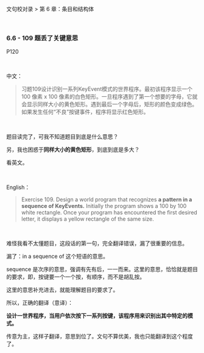 文句校对录 > 第 6 章：条目和结构体

<br>

### 6.6 - 109 题丢了关键意思 
P120

<br>

中文：

>习题109设计识别一系列KeyEvent模式的世界程序。最初该程序显示一个 100 像素 x 100 像素的白色矩形。一旦程序遇到了第一个想要的字母，它就会显示同样大小的黄色矩形。遇到最后一个字母后，矩形的颜色变成绿色。如果发生任何“不良”按键事件，程序将显示红色矩形。

<br>

题目读完了，可我不知道题目到底是什么意思？

另，我也困惑于**同样大小的黄色矩形**，到底到底是多大？

看英文。

<br>

English：

>Exercise 109. Design a world program that recognizes **a pattern in a sequence of KeyEvents.** Initially the program shows a 100 by 100 white rectangle. Once your program has encountered the first desired letter, it displays a yellow rectangle of the same size.

<br>

难怪我看不太懂题目，这段话的第一句，完全翻译错误，漏了很重要的信息。

漏了：in a sequence of 这个短语的意思。

sequence 是次序的意思，强调有先有后，一一而来。这里的意思，恰恰就是题目的要求，即，按键要一个一个按，有顺序，而不是胡乱按。

这里的意思补充进去，就能理解题目的要求了。

所以，正确的翻译（意译）：

**设计一世界程序，当用户依次按下一系列按键，该程序用来识别出其中特定的模式。**

传意为主，这样子翻译，意思到位了。文句不算优美，我也只能翻译到这个程度了。
